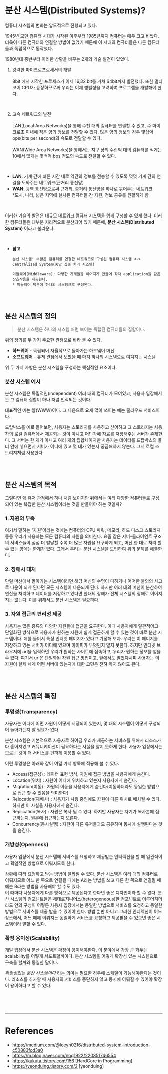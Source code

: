 # 분산 시스템(Distributed Systems)?
컴퓨터 시스템의 변화는 압도적으로 진행되고 있다.

1945년 모던 컴퓨터 시대가 시작된 이후부터 1985년까지 컴퓨터는 매우 크고 비쌌다. 더욱이 다른 컴퓨터와 연결할 방법이 없었기 때문에 이 시대의 컴퓨터들은 다른 컴퓨터들과 독립적으로 동작했다.

1980년대 중반부터 이러한 상황을 바꾸는 2개의 기술 발전이 있었다.
1. 강력한 마이크로프로세서의 개발<br><br>
8bit 에서 시작한 프로세스가 이제 16,32 bit를 거쳐 64bit까지 발전했다. 또한 멀티코어 CPU가 등장하므로써 우리는 이제 병렬성을 고려하여 프로그램을 개발해야 한다.

<br>

2. 고속 네트워크의 발전<br><br>
LAN(Local Area Networks)을 통해 수천 대의 컴퓨터를 연결할 수 있고, 수 마이크로초 이내에 적은 양의 정보를 전달할 수 있다. 많은 양의 정보의 경우 몇십억 bps(bits per second)의 속도로 전달할 수 있다.<br><br>
WAN(Wide Area Networks)을 통해서는 지구 상의 수십억 대의 컴퓨터를 적게는 10에서 많게는 몇백억 bps 정도의 속도로 전달할 수 있다.

<br>

* **LAN**: 기계 간에 빠른 시간 내로 약간의 정보를 전송할 수 있도록 몇몇 기계 간의 연결을 도와주는 네트워크(근거리 통신망)
* **WAN**: 광역 통신망으로써 근거리, 중거리 통신망을 하나로 묶어주는 네트워크<br>
  *도시, 나라, 넓은 지역에 설치된 컴퓨터들 간 자원, 정보 공유를 원활하게 함

<br>

이러한 기술의 발전은 대규모 네트워크 컴퓨터 시스템을 쉽게 구성할 수 있게 했다. 이러한 컴퓨터들은 대부분 지리적으로 분산되어 있기 때문에, **분산 시스템(Distributed System)** 이라고 불리운다.

<br>

* **참고**<br>
  ```
  분산 시스템: 수많은 컴퓨터를 연결한 네트워크로 구성된 컴퓨터 시스템 <-> Centralized System(중앙 집중 처리 시스템)
  
  미들웨어(Middleware): 다양한 기계들을 이어지게 만들어 각각 application을 같은 상호작용을 제공한다.
  * 미들웨어 덕분에 하나의 시스템으로 구성된다.
  ```



<br><br>

## 분산 시스템의 정의
> 분산 시스템은 하나의 시스템 처럼 보이는 독립된 컴퓨터들의 집합이다.

위의 정의를 두 가지 주요한 관점으로 바라 볼 수 있다. 
* **하드웨어** - 독립되어 자율적으로 돌아가는 하드웨어 머신
* **소프트웨어** - 유저 관점에서 보았을 때 마치 하나의 시스템으로 여겨지는 시스템

위 두 가지 사항은 분산 시스템을 구성하는 핵심적인 요소이다.

### 분산 시스템 예시
분산 시스템은 독립적인(independent) 여러 대의 컴퓨터가 모여있고, 사용자 입장에서는 그 컴퓨터 집합이 하나 처럼 인식되는 것이다.

대표적인 예는 웹(WWW)이다. 그 다음으로 요새 많이 쓰이는 예는 클라우드 서비스이다.

드랍박스를 예로 들어보면, 사용자는 스토리지를 사용하고 싶어하고 그 스토리지는 사용자의 로컬 컴퓨터에서 제공되는 것이 아니고 어딘가에 자료를 저장해주는 서버가 존재한다. 그 서버는 한 개가 아니고 여러 개의 집합체이지만 사용자는 데이터를 드랍박스의 폴더 안에 넣으면서 서버가 어디에 있고 몇 대가 있는지 궁금해하지 않는다. 그저 로컬 스토리지처럼 사용한다.

<br><br>

## 분산 시스템의 목적
그렇다면 왜 유저 관점에서 하나 처럼 보이지만 뒤에서는 여러 다양한 컴퓨터들로 구성되어 있는 복잡한 분산 시스템이라는 것을 만들어야 하는 것일까?

### 1. 자원의 부족
여기서 말하는 '자원'이라는 것에는 컴퓨터의 CPU 파워, 메모리, 하드 디스크 스토리지 등등 우리가 사용하는 모든 컴퓨터의 자원을 의미한다. 요즘 같은 서버-클라이언트 구조의 서비스들이 점점 더 발달할 수록 더 많은 자원을 요구하게 되고, 머신 한 대로 처리 할 수 있는 양에는 한계가 있다. 그래서 우리는 분산 시스템을 도입하여 위의 문제를 해결한다.

### 2. 장애시 대처
단일 머신에서 돌아가는 시스템이라면 해당 머신의 수명이 다하거나 어떠한 불의의 사고로 다운이 되게 된다면 모든 시스템이 다운되게 된다. 하지만 여러 대의 머신이 분산하여 연산을 처리하고 데이터를 저장하고 있다면 한대의 장애가 전체 시스템의 장애로 이어지지는 않는다. 이를 위해서도 분산 시스템은 필요하다.

### 3. 자원 접근의 편리성 제공
사용자는 많은 종류의 다양한 자원들에 접근을 요구한다. 이때 사용자에게 일관적이고 단일화된 방식으로 사용자가 원하는 자원에 쉽게 접근하게 할 수 있는 것이 바로 분산 시스템이다. 예를 들어서 특정 인터넷 페이지가 있다고 가정해 보자. 우리는 이 페이지를 저장하고 있는 서버가 어디에 있으며 아이피가 무엇인지 알지 못한다. 하지만 인터넷 브라우저에 url을 입력하면 우리가 원하는 사이트에 접속하고, 우리가 원하는 정보를 얻을 수 있다. 여기서 url은 단일화된 자원 접근 방법이고, 앞에서도 말했다시피 사용자는 이 자원이 실제 세계 어떤 서버에 있는지에 대한 고민은 전혀 하지 않아도 된다.

<br><br>

## 분산 시스템의 특징
### 투명성(Transparency)
사용자는 어디에 어떤 자원이 어떻게 저장되어 있는지, 몇 대의 시스템이 어떻게 구성되어 돌아가는지 알 필요가 없다.

분산 시스템은 기본적으로 사용자로 하여금 우리가 제공하는 서비스를 위해서 리소스가 다 흩어져있고 커뮤니케이션이 필요하다는 사실을 알지 못하게 한다. 사용자 입장에서는 모르는 것이 더 서비스를 편하게 이용할 수 있다.

이런 투명성은 아래와 같이 여덟 가지 항목에 적용해 볼 수 있다.
* Access(접근성) : 데이터 표현 방식, 자원에 접근 방법을 사용자에게 숨긴다.
* Location(위치) : 자원이 어디에 위치하고 있는지 사용자에게 숨긴다.
* Migration(이동) : 자원의 이동을 사용자에게 숨긴다(이동하더라도 동일한 방법으로 접근 할 수 있음을 의미한다)
* Relocation(재배치) : 사용자가 사용 중임에도 자원이 다른 위치로 배치될 수 있다. 하지만 이 사실을 사용자에게 숨긴다.
* Replication(복사) : 자원은 복사 될 수 있다. 하지만 사용자는 자기가 복사본에 접근하는지, 원본에 접근하는지 모른다.
* Concurrency(동시실행) : 자원이 다른 유저들과도 공유하며 동시에 실행된다는 것을 숨긴다.

### 개방성(Openness)
사용자 입장에서 분산 시스템에 서비스를 요청하고 제공받는 인터렉션을 할 때 일관적이고 획일적인 방법으로 이뤄지도록 한다.

상황에 따라 요청하고 받는 방법이 달라질 수 있다. 분산 시스템은 여러 대의 컴퓨터로 이뤄지므로 어느 한 쪽으로 연결될 때에는 A라는 방법을 쓰고 다른 한 쪽으로 연결될 때에는 B라는 방법을 사용해야 할 수도 있다.<br>
이 때마다 사용자에게 다른 방식으로 제공된다고 한다면 좋은 디자인이라 할 수 없다. 분산 시스템의 컴포넌트들은 헤테로지니어스(heterogeneous)한 컴포넌트로 이루어지더라도 안의 구성이 어떻든 사용자 입장에서는 동일한 방법으로 서비스를 요청하고 동일한 방법으로 서비스를 제공 받을 수 있어야 한다. 방법 뿐만 아니고 그러한 인터렉션이 어느 장소에서, 어느 때에 이뤄지든 동일하게 서비스를 요청하고 제공받을 수 있으면 좋은 시스템이라 말할 수 있다.

### 확장 용이성(Scalability)
개발 입장에서 분산 시스템은 확장이 용이해야한다. 이 분야에서 가장 큰 화두는 scalability를 어떻게 서포트할까이다. 분산 시스템을 어떻게 확장성 있는 시스템으로 구축을 할까와 동일한 말이다. 

*확장성있는 분산 시스템이다* 라는 의미는 필요한 경우에 스케일이 가능해야한다는 것이다. 리소스를 추가할 때 사용자의 서비스를 중단하지 않고 동시에 이뤄질 수 있어야 확장이 용이하다고 할 수 있다.

<br><br><br>


























---
# References
* https://medium.com/@leeyh0216/distributed-system-introduction-c50883fcd3a0
* https://m.blog.naver.com/nog1922/220851746554
* https://kukuta.tistory.com/156 [HardCore in Programming]
* https://yeonduing.tistory.com/2 [yeonduing]

<br><br><br>
